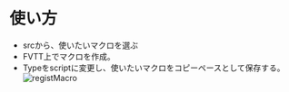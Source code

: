 # 使い方
* srcから、使いたいマクロを選ぶ
* FVTT上でマクロを作成。
* Typeをscriptに変更し、使いたいマクロをコピーペースとして保存する。
![registMacro](https://user-images.githubusercontent.com/1270936/99184879-97759380-2789-11eb-84f7-455dedb02d90.png)
